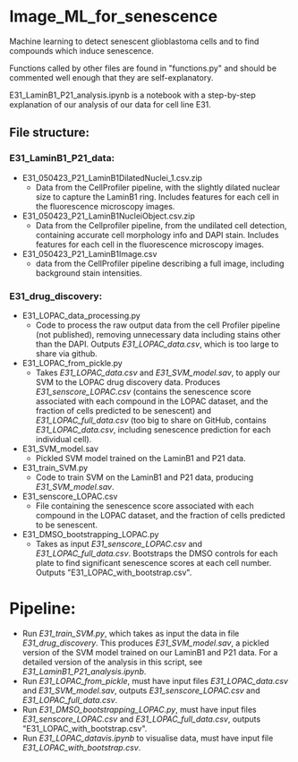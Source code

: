 # Image_ML_for_senescence
Machine learning to detect senescent glioblastoma cells and to find compounds which induce senescence.

Functions called by other files are found in "functions.py" and should be commented well enough that they are self-explanatory. 

E31_LaminB1_P21_analysis.ipynb is a notebook with a step-by-step explanation of our analysis of our data for cell line E31. 

## File structure: 

### E31_LaminB1_P21_data:
  * E31_050423_P21_LaminB1DilatedNuclei_1.csv.zip
    - Data from the CellProfiler pipeline, with the slightly dilated nuclear size to capture the LaminB1 ring. Includes features for each cell in the fluorescence microscopy images. 
  * E31_050423_P21_LaminB1NucleiObject.csv.zip
    - Data from the Cellprofiler pipeline, from the undilated cell detection, containing accurate cell morphology info and DAPI stain. Includes features for each cell in the fluorescence microscopy images.
  * E31_050423_P21_LaminB1Image.csv
     - data from the CellProfiler pipeline describing a full image, including background stain intensities. 
### E31_drug_discovery:
  * E31_LOPAC_data_processing.py
    - Code to process the raw output data from the cell Profiler pipeline (not published), removing unnecessary data including stains other than the DAPI. Outputs *E31_LOPAC_data.csv*, which is too large to share via github.  
  * E31_LOPAC_from_pickle.py
    - Takes *E31_LOPAC_data.csv* and *E31_SVM_model.sav*, to apply our SVM to the LOPAC drug discovery data. Produces *E31_senscore_LOPAC.csv* (contains the senescence score associated with each compound in the LOPAC dataset, and the fraction of cells predicted to be senescent) and *E31_LOPAC_full_data.csv* (too big to share on GitHub, contains *E31_LOPAC_data.csv*, including senescence prediction for each individual cell). 
  * E31_SVM_model.sav
    - Pickled SVM model trained on the LaminB1 and P21 data.
  * E31_train_SVM.py
    - Code to train SVM on the LaminB1 and P21 data, producing *E31_SVM_model.sav*.
  * E31_senscore_LOPAC.csv
    - File containing the senescence score associated with each compound in the LOPAC dataset, and the fraction of cells predicted to be senescent.
  * E31_DMSO_bootstrapping_LOPAC.py
    - Takes as input *E31_senscore_LOPAC.csv* and *E31_LOPAC_full_data.csv*. Bootstraps the DMSO controls for each plate to find significant senescence scores at each cell number. Outputs "E31_LOPAC_with_bootstrap.csv".

# Pipeline:

* Run *E31_train_SVM.py*, which takes as input the data in file *E31_drug_discovery*. This produces *E31_SVM_model.sav*, a pickled version of the SVM model trained on our LaminB1 and P21 data. For a detailed version of the analysis in this script, see *E31_LaminB1_P21_analysis.ipynb*.
* Run *E31_LOPAC_from_pickle*, must have input files *E31_LOPAC_data.csv* and *E31_SVM_model.sav*, outputs *E31_senscore_LOPAC.csv* and *E31_LOPAC_full_data.csv*.
* Run *E31_DMSO_bootstrapping_LOPAC.py*, must have input files *E31_senscore_LOPAC.csv* and *E31_LOPAC_full_data.csv*, outputs "E31_LOPAC_with_bootstrap.csv".
* Run *E31_LOPAC_datavis.ipynb* to visualise data, must have input file *E31_LOPAC_with_bootstrap.csv*.
